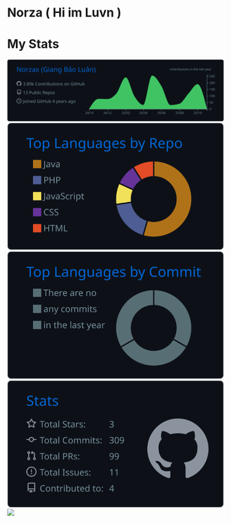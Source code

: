 # Norza ( Hi im Luvn )






# My Stats
[![](https://raw.githubusercontent.com/Norzax/Norzax/master/profile-summary-card-output/github_dark/0-profile-details.svg)](https://github.com/Norzax)
[![](https://raw.githubusercontent.com/Norzax/Norzax/master/profile-summary-card-output/github_dark/1-repos-per-language.svg)](https://github.com/Norzax) [![](https://raw.githubusercontent.com/Norzax/Norzax/master/profile-summary-card-output/github_dark/2-most-commit-language.svg)](https://github.com/Norzax)
[![](https://raw.githubusercontent.com/Norzax/Norzax/master/profile-summary-card-output/github_dark/3-stats.svg)](https://github.com/Norzax) [![](https://github-profile-summary-cards.vercel.app/api/cards/productive-time?username=Norzax&theme=github_dark&utcOffset=+7)](https://github.com/Norzax)
